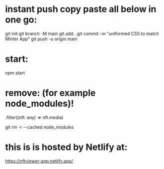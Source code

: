 # instant push copy paste all below in one go:

git init
git branch -M main
git add .
git commit -m "uniformed CSS to match Minter App"
git push -u origin main

# start:

npm start

# remove: (for example node_modules)!

.filter((nft: any) => nft.media)

git rm -r --cached node_modules

# this is is hosted by Netlify at:

https://nftviewer-app.netlify.app/
